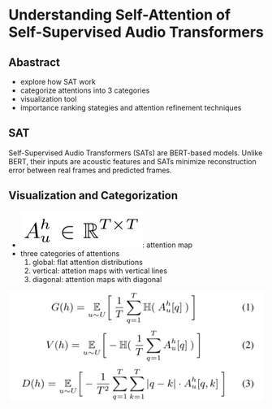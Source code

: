 # Understanding Self-Attention of Self-Supervised Audio Transformers

## Abastract
- explore how SAT work
- categorize attentions into 3 categories
- visualization tool
- importance ranking stategies and attention refinement techniques

## SAT
Self-Supervised Audio Transformers (SATs) are BERT-based models. Unlike BERT, their inputs are acoustic features and SATs minimize reconstruction error between real frames and predicted frames.

## Visualization and Categorization
- ![](figs/2020-11-08_sattrpmn26for333r_20-22-12-00.png): attention map
- three categories of attentions
  1. global: flat attention distributions
  2. vertical: attetion maps with vertical lines
  3. diagonal: attention maps with diagonal

![](figs/2020-11-08_sattrpmn35for423r_20-22-12-66.png)